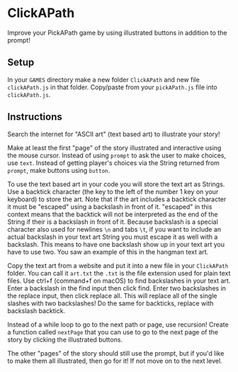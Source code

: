 # ClickAPath

Improve your PickAPath game by using illustrated buttons in addition to the prompt!

## Setup

In your `GAMES` directory make a new folder `ClickAPath` and new file `clickAPath.js` in that folder. Copy/paste from your `pickAPath.js` file into `clickAPath.js`.

## Instructions

Search the internet for "ASCII art" (text based art) to illustrate your story!

Make at least the first "page" of the story illustrated and interactive using the mouse cursor. Instead of using `prompt` to ask the user to make choices, use `text`. Instead of getting player's choices via the String returned from `prompt`, make buttons using `button`.

To use the text based art in your code you will store the text art as Strings. Use a backtick character (the key to the left of the number 1 key on your keyboard) to store the art. Note that if the art includes a backtick character it must be "escaped" using a backslash in front of it. "escaped" in this context means that the backtick will not be interpreted as the end of the String if their is a backslash in front of it. Because backslash is a special character also used for newlines `\n` and tabs `\t`, if you want to include an actual backslash in your text art String you must escape it as well with a backslash. This means to have one backslash show up in your text art you have to use two. You saw an example of this in the hangman text art.

Copy the text art from a website and put it into a new file in your `ClickAPath` folder. You can call it `art.txt` the `.txt` is the file extension used for plain text files. Use ctrl+f (command+f on macOS) to find backslashes in your text art. Enter a backslash in the find input then click find. Enter two backslashes in the replace input, then click replace all. This will replace all of the single slashes with two backslashes! Do the same for backticks, replace with backslash backtick.

Instead of a while loop to go to the next path or page, use recursion! Create a function called `nextPage` that you can use to go to the next page of the story by clicking the illustrated buttons.

The other "pages" of the story should still use the prompt, but if you'd like to make them all illustrated, then go for it! If not move on to the next level.
